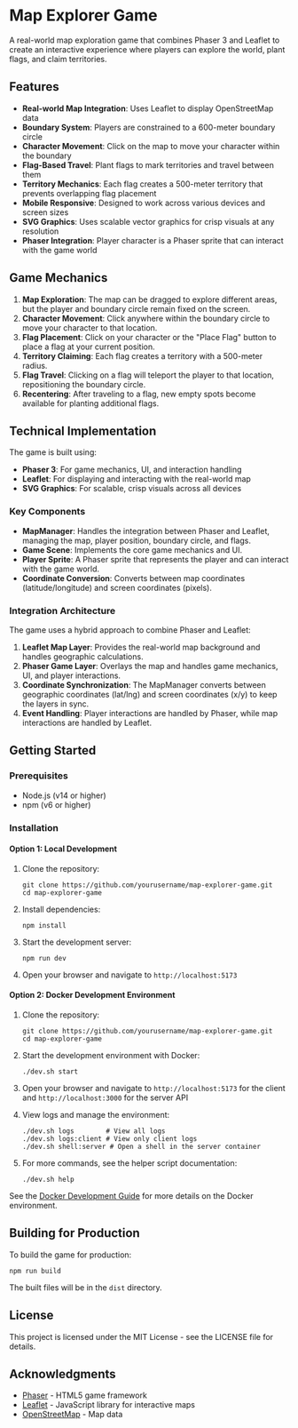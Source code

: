 # Map Explorer Game

A real-world map exploration game that combines Phaser 3 and Leaflet to create an interactive experience where players can explore the world, plant flags, and claim territories.

## Features

- **Real-world Map Integration**: Uses Leaflet to display OpenStreetMap data
- **Boundary System**: Players are constrained to a 600-meter boundary circle
- **Character Movement**: Click on the map to move your character within the boundary
- **Flag-Based Travel**: Plant flags to mark territories and travel between them
- **Territory Mechanics**: Each flag creates a 500-meter territory that prevents overlapping flag placement
- **Mobile Responsive**: Designed to work across various devices and screen sizes
- **SVG Graphics**: Uses scalable vector graphics for crisp visuals at any resolution
- **Phaser Integration**: Player character is a Phaser sprite that can interact with the game world

## Game Mechanics

1. **Map Exploration**: The map can be dragged to explore different areas, but the player and boundary circle remain fixed on the screen.
2. **Character Movement**: Click anywhere within the boundary circle to move your character to that location.
3. **Flag Placement**: Click on your character or the "Place Flag" button to place a flag at your current position.
4. **Territory Claiming**: Each flag creates a territory with a 500-meter radius.
5. **Flag Travel**: Clicking on a flag will teleport the player to that location, repositioning the boundary circle.
6. **Recentering**: After traveling to a flag, new empty spots become available for planting additional flags.

## Technical Implementation

The game is built using:

- **Phaser 3**: For game mechanics, UI, and interaction handling
- **Leaflet**: For displaying and interacting with the real-world map
- **SVG Graphics**: For scalable, crisp visuals across all devices

### Key Components

- **MapManager**: Handles the integration between Phaser and Leaflet, managing the map, player position, boundary circle, and flags.
- **Game Scene**: Implements the core game mechanics and UI.
- **Player Sprite**: A Phaser sprite that represents the player and can interact with the game world.
- **Coordinate Conversion**: Converts between map coordinates (latitude/longitude) and screen coordinates (pixels).

### Integration Architecture

The game uses a hybrid approach to combine Phaser and Leaflet:

1. **Leaflet Map Layer**: Provides the real-world map background and handles geographic calculations.
2. **Phaser Game Layer**: Overlays the map and handles game mechanics, UI, and player interactions.
3. **Coordinate Synchronization**: The MapManager converts between geographic coordinates (lat/lng) and screen coordinates (x/y) to keep the layers in sync.
4. **Event Handling**: Player interactions are handled by Phaser, while map interactions are handled by Leaflet.

## Getting Started

### Prerequisites

- Node.js (v14 or higher)
- npm (v6 or higher)

### Installation

#### Option 1: Local Development

1. Clone the repository:
   ```
   git clone https://github.com/yourusername/map-explorer-game.git
   cd map-explorer-game
   ```

2. Install dependencies:
   ```
   npm install
   ```

3. Start the development server:
   ```
   npm run dev
   ```

4. Open your browser and navigate to `http://localhost:5173`

#### Option 2: Docker Development Environment

1. Clone the repository:
   ```
   git clone https://github.com/yourusername/map-explorer-game.git
   cd map-explorer-game
   ```

2. Start the development environment with Docker:
   ```
   ./dev.sh start
   ```

3. Open your browser and navigate to `http://localhost:5173` for the client and `http://localhost:3000` for the server API

4. View logs and manage the environment:
   ```
   ./dev.sh logs        # View all logs
   ./dev.sh logs:client # View only client logs
   ./dev.sh shell:server # Open a shell in the server container
   ```

5. For more commands, see the helper script documentation:
   ```
   ./dev.sh help
   ```

See the [Docker Development Guide](docker/README.md) for more details on the Docker environment.

## Building for Production

To build the game for production:

```
npm run build
```

The built files will be in the `dist` directory.

## License

This project is licensed under the MIT License - see the LICENSE file for details.

## Acknowledgments

- [Phaser](https://phaser.io/) - HTML5 game framework
- [Leaflet](https://leafletjs.com/) - JavaScript library for interactive maps
- [OpenStreetMap](https://www.openstreetmap.org/) - Map data
